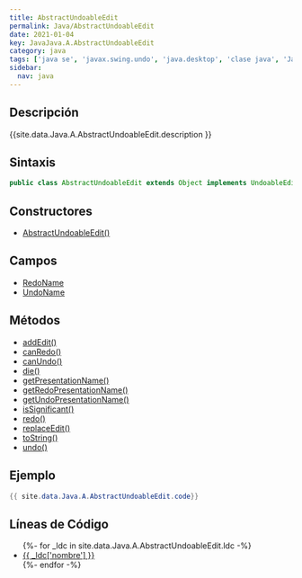 ```yaml
---
title: AbstractUndoableEdit
permalink: Java/AbstractUndoableEdit
date: 2021-01-04
key: JavaJava.A.AbstractUndoableEdit
category: java
tags: ['java se', 'javax.swing.undo', 'java.desktop', 'clase java', 'Java 1.0']
sidebar: 
  nav: java
---
```


## Descripción
{{site.data.Java.A.AbstractUndoableEdit.description }}

## Sintaxis
~~~java
public class AbstractUndoableEdit extends Object implements UndoableEdit, Serializable
~~~

## Constructores
* [AbstractUndoableEdit()](/Java/AbstractUndoableEdit/AbstractUndoableEdit/)

## Campos
* [RedoName](/Java/AbstractUndoableEdit/RedoName)
* [UndoName](/Java/AbstractUndoableEdit/UndoName)

## Métodos
* [addEdit()](/Java/AbstractUndoableEdit/addEdit)
* [canRedo()](/Java/AbstractUndoableEdit/canRedo)
* [canUndo()](/Java/AbstractUndoableEdit/canUndo)
* [die()](/Java/AbstractUndoableEdit/die)
* [getPresentationName()](/Java/AbstractUndoableEdit/getPresentationName)
* [getRedoPresentationName()](/Java/AbstractUndoableEdit/getRedoPresentationName)
* [getUndoPresentationName()](/Java/AbstractUndoableEdit/getUndoPresentationName)
* [isSignificant()](/Java/AbstractUndoableEdit/isSignificant)
* [redo()](/Java/AbstractUndoableEdit/redo)
* [replaceEdit()](/Java/AbstractUndoableEdit/replaceEdit)
* [toString()](/Java/AbstractUndoableEdit/toString)
* [undo()](/Java/AbstractUndoableEdit/undo)

## Ejemplo
~~~java
{{ site.data.Java.A.AbstractUndoableEdit.code}}
~~~

## Líneas de Código
<ul>
{%- for _ldc in site.data.Java.A.AbstractUndoableEdit.ldc -%}
   <li>
       <a href="{{_ldc['url'] }}">{{ _ldc['nombre'] }}</a>
   </li>
{%- endfor -%}
</ul>
